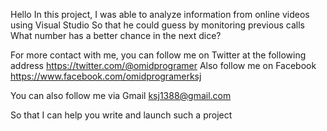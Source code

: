 Hello In this project, I was able to analyze information from online videos using Visual Studio So that he could guess by monitoring previous calls What number has a better chance in the next dice?

For more contact with me, you can follow me on Twitter at the following address https://twitter.com/@omidprogramer Also follow me on Facebook https://www.facebook.com/omidprogramerksj

You can also follow me via Gmail ksj1388@gmail.com

So that I can help you write and launch such a project
